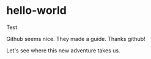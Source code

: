 # hello-world
Test


Github seems nice. They made a guide. 
Thanks github!

Let's see where this new adventure takes us.
